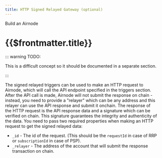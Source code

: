 ```yaml
---
title: HTTP Signed Relayed Gateway (optional)
---
```


<TitleSpan>Build an Airnode</TitleSpan>

# {{$frontmatter.title}}

<TocHeader />
<TOC class="table-of-contents" :include-level="[2,3]" />

::: warning TODO:

This is a difficult concept so it should be documented in a separate section.

:::

The signed relayed triggers can be used to make an HTTP request to Airnode,
which will call the API endpoint specified in the triggers section. After the
API call is made, Airnode will not submit the response on chain - instead, you
need to provide a "relayer" which can be any address and this relayer can use
the API response and submit it onchain. The response of the HTTP request is the
API response data and a signature which can be verified on chain. This signature
guarantees the integrity and authenticity of the data. You need to pass two
required properties when making an HTTP request to get the signed relayed data:

- `_id` - The id of the request. (This should be the `requestId` in case of RRP
  or `subscriptionId` in case of PSP).
- `_relayer` - The address of the account that will submit the response
  transaction on chain.
